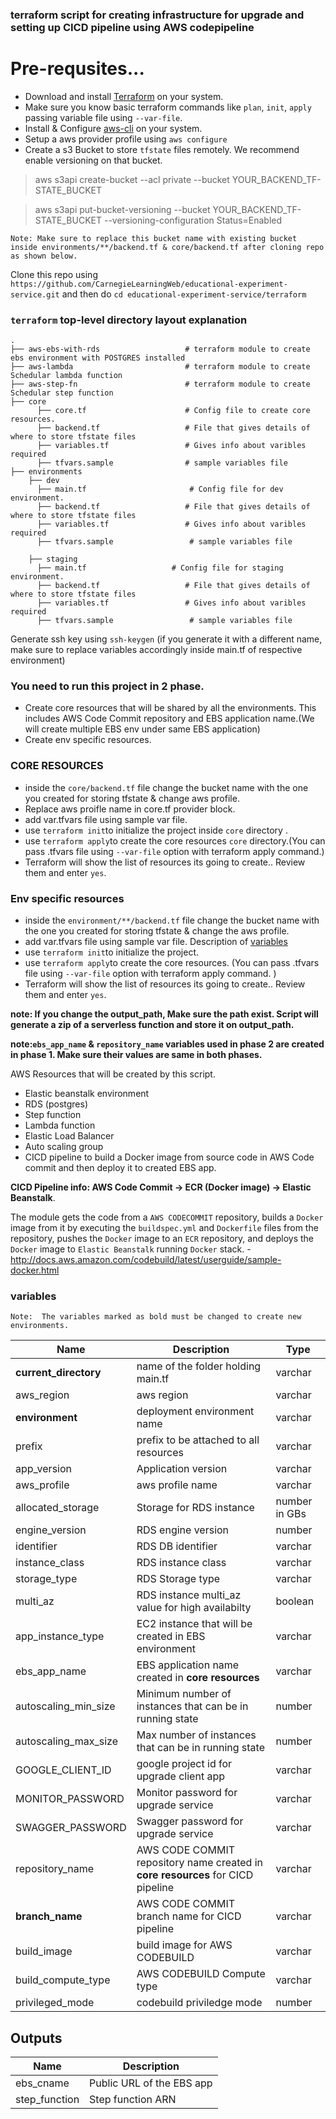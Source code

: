 ### terraform script for creating infrastructure for upgrade and setting up CICD pipeline using AWS codepipeline


# Pre-requsites...
- Download and install [Terraform](https://www.terraform.io/downloads.html) on your system.
- Make sure you know basic terraform commands like `plan`, `init`, `apply` passing variable file using `--var-file`. 
- Install & Configure [aws-cli](https://docs.aws.amazon.com/cli/latest/userguide/install-windows.html) on your system.
- Setup a aws provider profile using `aws configure`
- Create a s3 Bucket to store `tfstate` files remotely. We recommend enable versioning on that bucket.
>   aws s3api create-bucket --acl private --bucket YOUR_BACKEND_TF-STATE_BUCKET

>   aws s3api put-bucket-versioning --bucket YOUR_BACKEND_TF-STATE_BUCKET --versioning-configuration Status=Enabled

`Note: Make sure to replace this bucket name with existing bucket inside environments/**/backend.tf & core/backend.tf after cloning repo as shown below.`



Clone this repo using `https://github.com/CarnegieLearningWeb/educational-experiment-service.git` and then do `cd educational-experiment-service/terraform`


### `terraform` top-level directory layout explanation 
    .
    ├── aws-ebs-with-rds                   # terraform module to create ebs environment with POSTGRES installed
    ├── aws-lambda                         # terraform module to create Schedular lambda function
    ├── aws-step-fn                        # terraform module to create Schedular step function 
    ├── core                       
          ├── core.tf                      # Config file to create core resources.
          ├── backend.tf                   # File that gives details of where to store tfstate files
          ├── variables.tf                 # Gives info about varibles required
          ├── tfvars.sample                # sample variables file
    ├── environments                        
        ├── dev                   
          ├── main.tf                       # Config file for dev environment.
          ├── backend.tf                   # File that gives details of where to store tfstate files
          ├── variables.tf                 # Gives info about varibles required
          ├── tfvars.sample                 # sample variables file
            
        ├── staging                   
          ├── main.tf                   # Config file for staging environment.
          ├── backend.tf                   # File that gives details of where to store tfstate files
          ├── variables.tf                 # Gives info about varibles required 
          ├── tfvars.sample                 # sample variables file
          
 
 Generate ssh key using `ssh-keygen` (if you generate it with a different name, make sure to replace variables accordingly inside main.tf of respective environment)
 
 
### You need to run this project in 2 phase.
 
- Create core resources that will be shared by all the environments. This includes AWS Code Commit repository and EBS application name.(We will create multiple EBS env under same EBS application)
- Create env specific resources.
    
 
### CORE RESOURCES
- inside the `core/backend.tf` file change the bucket name with the one you created for storing tfstate & change aws profile. 
- Replace aws proifle name in core.tf provider block.
- add var.tfvars file using sample var file. 
- use `terraform init`to initialize the project inside `core` directory .
- use `terraform apply`to create the core resources `core` directory.(You can pass .tfvars file using `--var-file` option with terraform apply command.) 
- Terraform will show the list of resources its going to create.. Review them and enter `yes`.

### Env specific resources
 
- inside the `environment/**/backend.tf` file change the bucket name with the one you created for storing tfstate & change the aws profile. 
- add var.tfvars file using sample var file. Description of [variables](#variables)
- use `terraform init`to initialize the project.
- use `terraform apply`to create the core resources. (You can pass .tfvars file using `--var-file` option with terraform apply command. ) 
- Terraform will show the list of resources its going to create.. Review them and enter `yes`.

**note: If you change the output_path, Make sure the path exist. Script will generate a zip of a serverless function and store it on output_path.**
 
**note:`ebs_app_name` & `repository_name` variables used in phase 2 are created in phase 1. Make sure their values are same in both phases.**
 
 
 AWS Resources that will be created by this script.
 
 -  Elastic beanstalk environment
 -  RDS (postgres)
 -  Step function 
 -  Lambda function
 -  Elastic Load Balancer
 -  Auto scaling group
 -  CICD pipeline to build a Docker image from source code in AWS Code commit and then deploy it to created EBS app.
 
 
 
**CICD Pipeline info: AWS Code Commit -> ECR (Docker image) -> Elastic Beanstalk**.

The module gets the code from a ``AWS CODECOMMIT`` repository, builds a ``Docker`` image from it by executing the ``buildspec.yml`` and ``Dockerfile`` files from the repository,
pushes the ``Docker`` image to an ``ECR`` repository, and deploys the ``Docker`` image to ``Elastic Beanstalk`` running ``Docker`` stack.
    - http://docs.aws.amazon.com/codebuild/latest/userguide/sample-docker.html
    
 
 ### variables
 `Note:  The variables marked as bold must be changed to create new environments.`
 
 | Name | Description | Type |
|------|-------------|-------------|
| **current_directory** | name of the folder holding main.tf| varchar|
| aws_region | aws region | varchar|
| **environment** | deployment environment name | varchar|
| prefix | prefix to be attached to all resources | varchar|
| app_version | Application version| varchar|
| aws_profile | aws profile name| varchar|
| allocated_storage | Storage for RDS instance| number in GBs|
| engine_version | RDS engine version| number|
| identifier | RDS DB identifier | varchar|
| instance_class | RDS instance class| varchar|
| storage_type | RDS Storage type | varchar|
| multi_az | RDS instance multi_az value for high availabilty | boolean|
| app_instance_type | EC2 instance that will be created in EBS environment| varchar|
| ebs_app_name | EBS application name created in **core resources**| varchar|
| autoscaling_min_size | Minimum number of instances that can be in running state | number|
| autoscaling_max_size | Max number  of instances that can be in running state | number|
| GOOGLE_CLIENT_ID | google project id for upgrade client app | varchar|
| MONITOR_PASSWORD | Monitor password for upgrade service| varchar|
| SWAGGER_PASSWORD | Swagger password for upgrade service | varchar|
| repository_name | AWS CODE COMMIT repository name created in **core resources** for CICD pipeline| varchar|
| **branch_name** | AWS CODE COMMIT branch name for CICD pipeline | varchar|
| build_image | build image for AWS CODEBUILD| varchar|
| build_compute_type | AWS CODEBUILD Compute type| varchar|
| privileged_mode | codebuild priviledge mode | number|



## Outputs

| Name | Description |
|------|-------------|
| ebs_cname | Public URL of the EBS app|
| step_function | Step function ARN |
